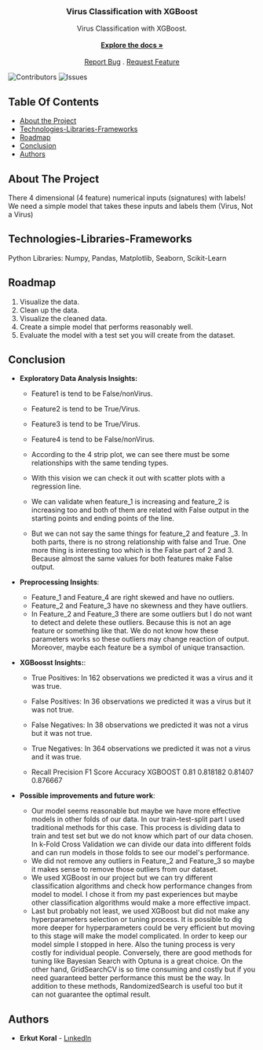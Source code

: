 <br/>
<p align="center">
  <a href="https://github.com/erkutkoral/Virus-Classification">
  </a>

  <h3 align="center">Virus Classification with XGBoost</h3>

  <p align="center">
    Virus Classification with XGBoost.
    <br/>
    <br/>
    <a href="https://github.com/erkutkoral/Virus-Classification"><strong>Explore the docs »</strong></a>
    <br/>
    <br/>
    <a href="https://github.com/erkutkoral/Virus-Classification/issues">Report Bug</a>
    .
    <a href="https://github.com/erkutkoral/Virus-Classification/issues">Request Feature</a>
  </p>
</p>

![Contributors](https://img.shields.io/github/contributors/erkutkoral/Virus-Classification?color=dark-green) ![Issues](https://img.shields.io/github/issues/erkutkoral/Virus-Classification) 

## Table Of Contents

* [About the Project](#about-the-project)
* [Technologies-Libraries-Frameworks](#technologies-libraries-frameworks)
* [Roadmap](#roadmap)
* [Conclusion](#conclusion)
* [Authors](#authors)

## About The Project

There 4 dimensional (4 feature) numerical inputs (signatures) with labels! We need a simple model that takes these inputs and labels them (Virus, Not a Virus)


## Technologies-Libraries-Frameworks

Python Libraries: Numpy, Pandas, Matplotlib, Seaborn, Scikit-Learn

## Roadmap

1. Visualize the data.
2. Clean up the data.
3. Visualize the cleaned data.
4. Create a simple model that performs reasonably well.
5. Evaluate the model with a test set you will create from the dataset.

## Conclusion
- **Exploratory Data Analysis Insights:**
  - Feature1 is tend to be False/nonVirus.
  - Feature2 is tend to be True/Virus.
  - Feature3 is tend to be True/Virus.
  - Feature4 is tend to be False/nonVirus.
 
  - According to the 4 strip plot, we can see there must be some relationships with the same tending types.
  - With this vision we can check it out with scatter plots with a regression line.
  - We can validate when feature_1 is increasing and feature_2 is increasing too and both of them are related with False output in the starting points and ending points of the line.
  - But we can not say the same things for feature_2 and feature _3. In both parts, there is no strong relationship with false and True. One more thing is interesting too which is the False part of 2 and 3. Because almost the same values for both features make False output.
  
- **Preprocessing Insights**:
  - Feature_1 and Feature_4 are right skewed and have no outliers.
  - Feature_2 and Feature_3 have no skewness and they have outliers.
  - In Feature_2 and Feature_3 there are some outliers but I do not want to detect and delete these outliers. Because this is not an age feature or something like that. We do not know how these parameters works so these outliers may change reaction of output. Moreover, maybe each feature be a symbol of unique transaction.

- **XGBoosst Insights:**:
  - True Positives: In 162 observations we predicted it was a virus and it was true.
  - False Positives: In 36 observations we predicted it was a virus but it was not true.
  - False Negatives: In 38 observations we predicted it was not a virus but it was not true.
  - True Negatives: In 364 observations we predicted it was not a virus and it was true.
 
  - Recall	Precision	F1 Score	Accuracy
    XGBOOST	0.81	0.818182	0.81407	0.876667
 
- **Possible improvements and future work**:
  - Our model seems reasonable but maybe we have more effective models in other folds of our data. In our train-test-split part I used traditional methods for this case. This process is dividing data to train and test set but we do not know which part of our data chosen. In k-Fold Cross Validation we can divide our data into different folds and can run models in those folds to see our model's performance.
  - We did not remove any outliers in Feature_2 and Feature_3 so maybe it makes sense to remove those outliers from our dataset.
  - We used XGBoost in our project but we can try different classification algorithms and check how performance changes from model to model. I chose it from my past experiences but maybe other classification algorithms would make a more effective impact.
  - Last but probably not least, we used XGBoost but did not make any hyperparameters selection or tuning process. It is possible to dig more deeper for hyperparameters could be very efficient but moving to this stage will make the model complicated. In order to keep our model simple I stopped in here. Also the tuning process is very costly for individual people. Conversely, there are good methods for tuning like Bayesian Search with Optuna is a great choice. On the other hand, GridSearchCV is so time consuming and costly but if you need guaranteed better performance this must be the way. In addition to these methods, RandomizedSearch is useful too but it can not guarantee the optimal result.


## Authors

* **Erkut Koral** - [LınkedIn](https://www.linkedin.com/in/erkutkoral/)
